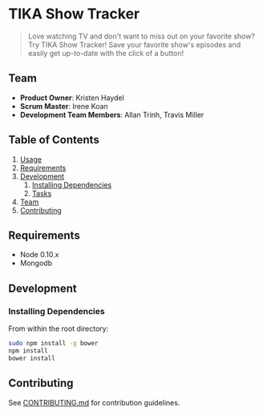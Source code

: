 # TIKA Show Tracker

> Love watching TV and don't want to miss out on your favorite show? Try TIKA Show Tracker! Save your favorite show's episodes and easily get up-to-date with the click of a button!


## Team

  - __Product Owner__: Kristen Haydel
  - __Scrum Master__: Irene Koan 
  - __Development Team Members__: Allan Trinh, Travis Miller

## Table of Contents

1. [Usage](#Usage)
1. [Requirements](#requirements)
1. [Development](#development)
    1. [Installing Dependencies](#installing-dependencies)
    1. [Tasks](#tasks)
1. [Team](#team)
1. [Contributing](#contributing)



## Requirements

- Node 0.10.x
- Mongodb


## Development

### Installing Dependencies

From within the root directory:

```sh
sudo npm install -g bower
npm install
bower install
```


## Contributing

See [CONTRIBUTING.md](CONTRIBUTING.md) for contribution guidelines.
